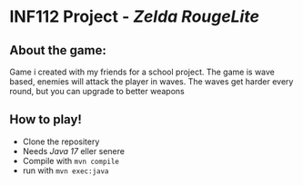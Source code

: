 # INF112 Project - *Zelda RougeLite*

## About the game:
Game i created with my friends for a school project. The game is wave based, enemies will attack the player in waves. The waves get harder every round, but you can upgrade to better weapons

## How to play!
* Clone the repositery
* Needs *Java 17* eller senere
* Compile with `mvn compile`
* run with `mvn exec:java`
